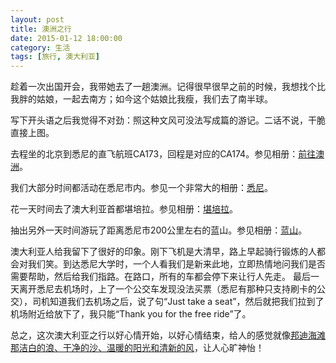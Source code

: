 ```yaml
---
layout: post
title: 澳洲之行
date: 2015-01-12 18:00:00
category: 生活
tags: [旅行, 澳大利亚]
---
```


趁着一次出国开会，我带她去了一趟澳洲。记得很早很早之前的时候，我想找个比我胖的姑娘，一起去南方；如今这个姑娘比我瘦，我们去了南半球。

<!--more-->

写下开头语之后我觉得不对劲：照这种文风可没法写成篇的游记。二话不说，干脆直接上图。

去程坐的北京到悉尼的直飞航班CA173，回程是对应的CA174。参见相册：[前往澳洲](https://pan.baidu.com/s/1c1NKIDM)。

我们大部分时间都活动在悉尼市内。参见一个非常大的相册：[悉尼](https://pan.baidu.com/s/1pKR2cYZ)。

花一天时间去了澳大利亚首都堪培拉。参见相册：[堪培拉](https://pan.baidu.com/s/1bpFVzGj)。

抽出另外一天时间游玩了距离悉尼市200公里左右的蓝山。参见相册：[蓝山](https://pan.baidu.com/s/1nvNI9xJ)。

澳大利亚人给我留下了很好的印象。刚下飞机是大清早，路上早起骑行锻炼的人都会对我们笑。到达悉尼大学时，一个人看我们是新来此地，立即热情地问我们是否需要帮助，然后给我们指路。在路口，所有的车都会停下来让行人先走。
最后一天离开悉尼去机场时，上了一个公交车发现没法买票（悉尼有那种只支持刷卡的公交），司机知道我们去机场之后，说了句“Just take a seat”，然后就把我们拉到了机场附近给放下了，我只能“Thank you for the free ride”了。

总之，这次澳大利亚之行以好心情开始，以好心情结束，给人的感觉就像[邦迪海滩](http://baike.baidu.com/view/83947.htm)[那洁白的浪、干净的沙、温暖的阳光和清新的风](/images/2015-01-12-sydney-bondi-beach.jpg)，让人心旷神怡！
